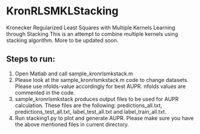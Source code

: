 # KronRLSMKLStacking
Kronecker Regularized Least Squares with Multiple Kernels Learning through Stacking
This is an attempt to combine multiple kernels using stacking algorithm. More to be updated soon.

Steps to run:
------------------
1. Open Matlab and call sample_kronrlsmkstack.m
2. Please look at the sample_kronrlsmkstack.m code to change datasets. Please use nfolds-value accordingly for best AUPR. nfolds values are commented in the code.
3. sample_kronrlsmkstack produces output files to be used for AUPR calculation. These files are the following: predictions_all.txt, predictions_test_all.txt, label_test_all.txt and label_train_all.txt. 
4. Run stacking1.py to plot and generate AUPR. Please make sure you have the above mentioned files in current directory.



